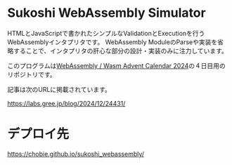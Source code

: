 # Sukoshi WebAssembly Simulator

HTMLとJavaScriptで書かれたシンプルなValidationとExecutionを行うWebAssemblyインタプリタです。
WebAssembly ModuleのParseや実装を省略することで、インタプリタの肝心な部分の設計・実装のみに注力しています。

このプログラムは[WebAssembly / Wasm Advent Calendar 2024](https://qiita.com/advent-calendar/2024/wasm)の４日目用のリポジトリです。

記事は次のURLに掲載されています。

https://labs.gree.jp/blog/2024/12/24431/

# デプロイ先

https://chobie.github.io/sukoshi_webassembly/